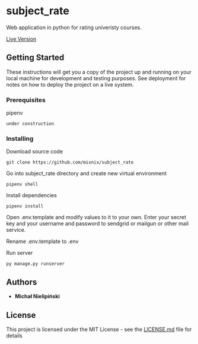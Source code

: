 # subject_rate

Web application in python for rating univeristy courses.

[Live Version](https://knu-subject-rate.herokuapp.com/
)

## Getting Started


These instructions will get you a copy of the project up and running on your local machine for development and testing purposes. See deployment for notes on how to deploy the project on a live system.

### Prerequisites

pipenv

```
under construction
```

### Installing

Download source code

```
git clone https://github.com/mixnix/subject_rate
```

Go into subject_rate directory and create new virtual environment

```
pipenv shell
```

Install dependencies

```
pipenv install
```

Open .env.template and modify values to it to your own. Enter your secret key and your username and password to sendgrid or mailgun or other mail service.

Rename .env.template to .env

Run server

```
py manage.py runserver
```

## Authors

* **Michał Nielipiński** 

## License

This project is licensed under the MIT License - see the [LICENSE.md](LICENSE.md) file for details